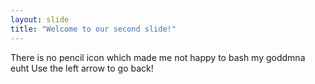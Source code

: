 ```yaml
---
layout: slide
title: "Welcome to our second slide!"
---
```

There is no pencil icon which made me not happy to bash my goddmna euht
Use the left arrow to go back!
